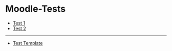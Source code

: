 # Moodle-Tests
* [Test 1](./test1.md)
* [Test 2](./test_template.md)
___
* [Test Template](./test_template.md)